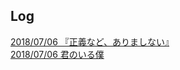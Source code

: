 ## Log

[2018/07/06 『正義など、ありましない』](20180706_seigi.html)　<br>
[2018/07/06 君のいる僕](20180706_kimi.html)
